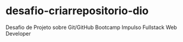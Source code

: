 # desafio-criarrepositorio-dio
Desafio de Projeto sobre Git/GitHub Bootcamp Impulso Fullstack Web Developer
